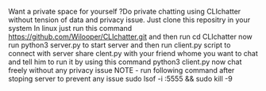 Want a private space for yourself ?Do private chatting using CLIchatter without tension of data and privacy issue. Just clone this repositry in your system In linux just run this command https://github.com/Wilooper/CLIchatter.git and then run cd CLIchatter now run python3 server.py to start server and then run client.py script to connect with server share clent.py with your friend whome you want to chat and tell him to run it by using this command python3 client.py now chat freely without any privacy issue
 NOTE -
       run following command after stoping server to prevent any issue
  sudo lsof -i :5555 &&
sudo kill -9 <PID>     
